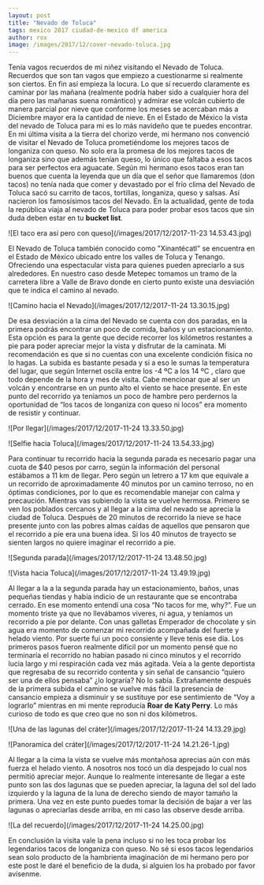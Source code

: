 ```yaml
---
layout: post
title: "Nevado de Toluca"
tags: mexico 2017 ciudad-de-mexico df america
author: rox
image: /images/2017/12/cover-nevado-toluca.jpg
---
```

Tenía vagos recuerdos de mi niñez visitando el Nevado de Toluca. Recuerdos que son tan vagos que empiezo a cuestionarme si realmente son ciertos. En fin así empieza la locura. Lo que sí recuerdo claramente es caminar por las mañana (realmente podría haber sido a cualquier hora del día pero las mañanas suena romántico) y admirar ese volcán cubierto de manera parcial por nieve que conforme los meses se acercaban más a Diciembre mayor era la cantidad de nieve.  En el Estado de México la vista del nevado de Toluca para mi  es lo más navideño que te puedes encontrar.
En mi última visita a la tierra del chorizo verde, mi hermano nos convenció de visitar el Nevado de Toluca prometiéndome los mejores tacos de longaniza con queso. No solo era la promesa de los mejores tacos de longaniza sino que además tenían queso, lo único que faltaba a esos tacos para ser perfectos era aguacate.  Según mi hermano esos tacos eran tan buenos que cuenta la leyenda que un día que el señor que llamaremos (don tacos) no tenía nada que comer y devastado por el frío clima del Nevado de Toluca sacó su carrito de tacos, tortillas, longaniza, queso y salsas. Así nacieron los famosísimos tacos del Nevado. En la actualidad, gente de toda la república viaja al nevado de Toluca para poder probar esos tacos que sin duda deben estar en tu **bucket list**.

![El taco era así pero con queso](/images/2017/12/2017-11-23 14.53.43.jpg)

El Nevado de Toluca también conocido como  "Xinantécatl" se encuentra en el Estado de México ubicado entre los valles de Toluca y Tenango. Ofreciendo una espectacular vista para quienes pueden apreciarlo a sus alrededores.  En nuestro caso desde Metepec tomamos un tramo de la carretera libre a Valle de Bravo donde en cierto punto existe una desviación que te indica el camino al nevado.

![Camino hacia el Nevado](/images/2017/12/2017-11-24 13.30.15.jpg)

De esa desviación a la cima del Nevado se cuenta con dos paradas, en la primera podrás encontrar un poco de comida, baños y un estacionamiento. Esta opción es para la gente que decide recorrer los kilómetros restantes a pie para poder apreciar mejor la vista y disfrutar de la caminata. Mi recomendación es que si no cuentas con una excelente condición física no lo hagas. La subida es bastante pesada y si a eso le sumas la temperatura del lugar, que según Internet oscila entre los -4 ºC  a los 14 ºC , claro que todo depende de la hora y mes de visita. Cabe mencionar que al ser un volcán y encontrarse en un punto alto el viento se hace presente. En este punto del recorrido ya teníamos un poco de hambre pero perdernos la oportunidad de “los tacos de longaniza con queso ni locos” era momento de resistir y continuar.

![Por llegar](/images/2017/12/2017-11-24 13.33.50.jpg)

![Selfie hacia Toluca](/images/2017/12/2017-11-24 13.54.33.jpg)

Para continuar tu recorrido hacia la segunda parada es necesario pagar una cuota de $40 pesos por carro, según la información del personal estábamos a 11 km de llegar. Pero  según un letrero a 17 km que equivale a un recorrido de aproximadamente 40 minutos por un camino terroso, no en óptimas condiciones, por lo que es recomendable manejar con calma y precaución. Mientras vas subiendo la vista se vuelve hermosa. Primero se ven los poblados cercanos y al llegar a la cima del nevado se aprecia la ciudad de Toluca. Después de 20 minutos de recorrido la nieve se hace presente junto con las pobres almas caídas de aquellos que pensaron que el recorrido a pie era una buena idea. Si los 40 minutos de trayecto se sienten largos no quiere imaginar el recorrido a pie.

![Segunda parada](/images/2017/12/2017-11-24 13.48.50.jpg)

![Vista hacia Toluca](/images/2017/12/2017-11-24 13.49.19.jpg)

Al llegar a la a la segunda parada hay un estacionamiento, baños, unas pequeñas tiendas y había indicio de un restaurante que se encontraba cerrado. En ese momento entendí una cosa  “No tacos for me, why?”. Fue un momento triste ya que no llevábamos víveres, ni agua, y teníamos un recorrido a pie por delante. Con unas galletas Emperador de chocolate y sin agua era momento de comenzar mi recorrido acompañada del fuerte y helado viento. Por suerte fui un poco consiente y lleve tenis ese día. Los primeros pasos fueron realmente difícil por un momento pensé que no terminaría el recorrido no habían pasado ni cinco minutos y el recorrido lucia largo y mi respiración cada vez más agitada. Veía a la gente deportista que regresaba de su recorrido contenta y sin señal de cansancio “quiero ser una de ellos pensaba” ¿lo lograría? No lo sabía. Extrañamente después de la primera subida el camino se vuelve más fácil la presencia de cansancio empieza a disminuir y se sustituye por ese sentimiento de “Voy a lograrlo” mientras en mi mente reproducía **Roar de Katy Perry**. Lo más curioso de todo es que creo que no son ni dos kilómetros.

![Una de las lagunas del cráter](/images/2017/12/2017-11-24 14.13.29.jpg)

![Panoramica del cráter](/images/2017/12/2017-11-24 14.21.26-1.jpg)

Al llegar a la cima la vista se vuelve más montañosa aprecias aún con más fuerza el helado viento. A nosotros nos tocó un día despejado lo cual nos permitió apreciar mejor. Aunque lo realmente interesante de llegar a este punto son las dos lagunas que se pueden apreciar, la laguna del sol del lado izquierdo  y la laguna de la luna de derecho siendo de mayor tamaño la primera. Una vez en este punto puedes tomar la decisión de bajar a ver las lagunas o apreciarlas desde arriba, en mi caso las observe desde arriba. 

![La del recuerdo](/images/2017/12/2017-11-24 14.25.00.jpg)

En conclusión la visita vale la pena incluso si no les toca probar los legendarios tacos de longaniza con queso. No sé si esos tacos legendarios sean solo producto de la hambrienta imaginación de mi hermano pero por este post le daré el beneficio de la duda, si alguien los ha probado por favor avísenme.